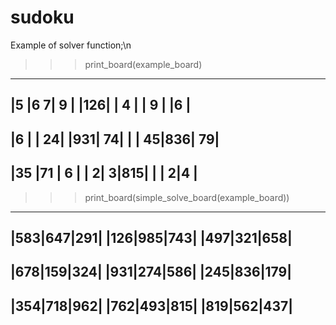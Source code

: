 # sudoku
Example of solver function;\n
>>> print_board(example_board)
-------------
|5  |6 7| 9 |
|126|   | 4 |
| 9 |   |6  |
-------------
|6  |   | 24|
|931| 74|   |
| 45|836| 79|
-------------
|35 |71 | 6 |
|  2|  3|815|
|   |  2|4  |
-------------
>>> print_board(simple_solve_board(example_board))
-------------
|583|647|291|
|126|985|743|
|497|321|658|
-------------
|678|159|324|
|931|274|586|
|245|836|179|
-------------
|354|718|962|
|762|493|815|
|819|562|437|
-------------

